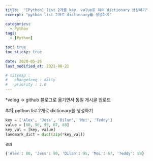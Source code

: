 ```yaml
---
title:  "[Python] list 2개를 key, value로 하여 dictionary 생성하기"
excerpt: "python list 2개로 dictionary를 생성하기"

categories:
  - Python
tags:
  - [Python]

toc: true
toc_sticky: true
 
date: 2020-05-26
last_modified_at: 2021-08-21

# sitemap :
#   changefreq : daily
#   priority : 1.0
---
```

*velog -> github 블로그로 옮기면서 동일 게시글 업로드

##🦥 python list 2개로 dictionary를 생성하기


```python
key = ['Alex', 'Jess', 'Dilan', 'Mei', 'Teddy']
value = [80, 90, 95, 67, 88]
key_val = [key, value]
landmark_dict = dict(zip(*key_val))
```

``결과``
```python
{'Alex': 80, 'Jess': 90, 'Dilan': 95, 'Mei': 67, 'Teddy': 88}
```
